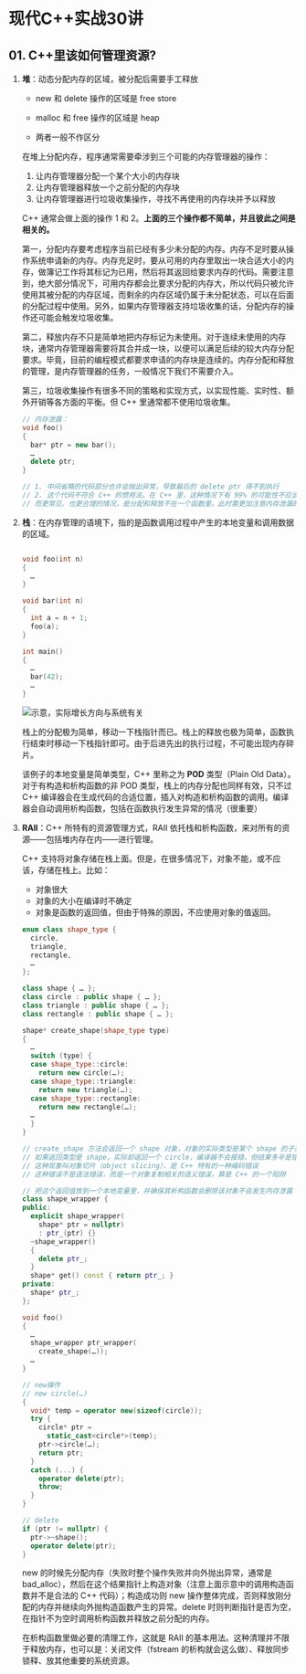 # 现代C++实战30讲



## 01. C++里该如何管理资源?

1. **堆**：动态分配内存的区域，被分配后需要手工释放

   * new 和 delete 操作的区域是 free store

   * malloc 和 free 操作的区域是 heap
   * 两者一般不作区分

   在堆上分配内存，程序通常需要牵涉到三个可能的内存管理器的操作：

   1. 让内存管理器分配一个某个大小的内存块
   2. 让内存管理器释放一个之前分配的内存块
   3. 让内存管理器进行垃圾收集操作，寻找不再使用的内存块并予以释放

   C++ 通常会做上面的操作 1 和 2。**上面的三个操作都不简单，并且彼此之间是相关的。**

   第一，分配内存要考虑程序当前已经有多少未分配的内存。内存不足时要从操作系统申请新的内存。内存充足时，要从可用的内存里取出一块合适大小的内存，做簿记工作将其标记为已用，然后将其返回给要求内存的代码。需要注意到，绝大部分情况下，可用内存都会比要求分配的内存大，所以代码只被允许使用其被分配的内存区域，而剩余的内存区域仍属于未分配状态，可以在后面的分配过程中使用。另外，如果内存管理器支持垃圾收集的话，分配内存的操作还可能会触发垃圾收集。

   第二，释放内存不只是简单地把内存标记为未使用。对于连续未使用的内存块，通常内存管理器需要将其合并成一块，以便可以满足后续的较大内存分配要求。毕竟，目前的编程模式都要求申请的内存块是连续的。内存分配和释放的管理，是内存管理器的任务，一般情况下我们不需要介入。

   第三，垃圾收集操作有很多不同的策略和实现方式，以实现性能、实时性、额外开销等各方面的平衡。但 C++ 里通常都不使用垃圾收集。

   ```c++
   // 内存泄露：
   void foo()
   {
     bar* ptr = new bar();
     …							
     delete ptr;
   }
   
   // 1. 中间省略的代码部分也许会抛出异常，导致最后的 delete ptr 得不到执行
   // 2. 这个代码不符合 C++ 的惯用法。在 C++ 里，这种情况下有 99% 的可能性不应该使用堆内存分配，而应使用栈内存分配
   // 而更常见、也更合理的情况，是分配和释放不在一个函数里。此时需更加注意内存泄漏的问题
   ```

   

2. **栈**：在内存管理的语境下，指的是函数调用过程中产生的本地变量和调用数据的区域。

   ```c++
   
   void foo(int n)
   {
     …
   }
   
   void bar(int n)
   {
     int a = n + 1;
     foo(a);
   }
   
   int main()
   {
     …
     bar(42);
     …
   }
   ```

   ![示意，实际增长方向与系统有关](https://i.loli.net/2021/06/24/SD5K7mA8NUk94CP.png)

   栈上的分配极为简单，移动一下栈指针而已。栈上的释放也极为简单，函数执行结束时移动一下栈指针即可。由于后进先出的执行过程，不可能出现内存碎片。

   该例子的本地变量是简单类型，C++ 里称之为 **POD** 类型（Plain Old Data）。对于有构造和析构函数的非 POD 类型，栈上的内存分配也同样有效，只不过 C++ 编译器会在生成代码的合适位置，插入对构造和析构函数的调用。编译器会自动调用析构函数，包括在函数执行发生异常的情况（很重要）

   

3. **RAII**：C++ 所特有的资源管理方式，RAII 依托栈和析构函数，来对所有的资源——包括堆内存在内——进行管理。

   C++ 支持将对象存储在栈上面。但是，在很多情况下，对象不能，或不应该，存储在栈上。比如：

   * 对象很大
   * 对象的大小在编译时不确定
   * 对象是函数的返回值，但由于特殊的原因，不应使用对象的值返回。

   ```C++
   enum class shape_type {
     circle,
     triangle,
     rectangle,
     …
   };
   
   class shape { … };
   class circle : public shape { … };
   class triangle : public shape { … };
   class rectangle : public shape { … };
   
   shape* create_shape(shape_type type)
   {
     …
     switch (type) {
     case shape_type::circle:
       return new circle(…);
     case shape_type::triangle:
       return new triangle(…);
     case shape_type::rectangle:
       return new rectangle(…);
     …
     }
   }
   
   // create_shape 方法会返回一个 shape 对象，对象的实际类型是某个 shape 的子类
   // 如果返回类型是 shape，实际却返回一个 circle，编译器不会报错，但结果多半是错的。
   // 这种现象叫对象切片（object slicing），是 C++ 特有的一种编码错误
   // 这种错误不是语法错误，而是一个对象复制相关的语义错误，算是 C++ 的一个陷阱
   
   // 把这个返回值放到一个本地变量里，并确保其析构函数会删除该对象不会发生内存泄露
   class shape_wrapper {
   public:
     explicit shape_wrapper(
       shape* ptr = nullptr)
       : ptr_(ptr) {}
     ~shape_wrapper()
     {
       delete ptr_;
     }
     shape* get() const { return ptr_; }
   private:
     shape* ptr_;
   };
   
   void foo()
   {
     …
     shape_wrapper ptr_wrapper(
       create_shape(…));
     …
   }
   ```

   ```C++
   // new操作
   // new circle(…)
   {
     void* temp = operator new(sizeof(circle));
     try {
       circle* ptr =
         static_cast<circle*>(temp);
       ptr->circle(…);
       return ptr;
     }
     catch (...) {
       operator delete(ptr);
       throw;
     }
   }
   
   // delete
   if (ptr != nullptr) {
     ptr->~shape();
     operator delete(ptr);
   }
   ```

   new 的时候先分配内存（失败时整个操作失败并向外抛出异常，通常是 bad_alloc），然后在这个结果指针上构造对象（注意上面示意中的调用构造函数并不是合法的 C++ 代码）；构造成功则 new 操作整体完成，否则释放刚分配的内存并继续向外抛构造函数产生的异常。delete 时则判断指针是否为空，在指针不为空时调用析构函数并释放之前分配的内存。

   在析构函数里做必要的清理工作，这就是 RAII 的基本用法。这种清理并不限于释放内存，也可以是：关闭文件（fstream 的析构就会这么做）、释放同步锁释、放其他重要的系统资源。

